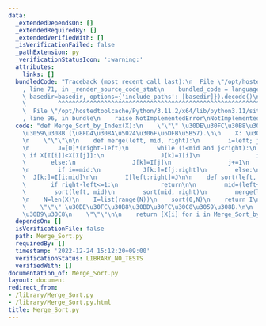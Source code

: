 ```yaml
---
data:
  _extendedDependsOn: []
  _extendedRequiredBy: []
  _extendedVerifiedWith: []
  _isVerificationFailed: false
  _pathExtension: py
  _verificationStatusIcon: ':warning:'
  attributes:
    links: []
  bundledCode: "Traceback (most recent call last):\n  File \"/opt/hostedtoolcache/Python/3.11.2/x64/lib/python3.11/site-packages/onlinejudge_verify/documentation/build.py\"\
    , line 71, in _render_source_code_stat\n    bundled_code = language.bundle(stat.path,\
    \ basedir=basedir, options={'include_paths': [basedir]}).decode()\n          \
    \         ^^^^^^^^^^^^^^^^^^^^^^^^^^^^^^^^^^^^^^^^^^^^^^^^^^^^^^^^^^^^^^^^^^^^^^^^^^^^^^^^^\n\
    \  File \"/opt/hostedtoolcache/Python/3.11.2/x64/lib/python3.11/site-packages/onlinejudge_verify/languages/python.py\"\
    , line 96, in bundle\n    raise NotImplementedError\nNotImplementedError\n"
  code: "def Merge_Sort_by_Index(X):\n    \"\"\" \u30DE\u30FC\u30B8\u30BD\u30FC\u30C8\
    \u3059\u308B (\u8FD4\u308A\u5024\u306F\u6DFB\u5B57).\n\n    X: \u30EA\u30B9\u30C8\
    \n    \"\"\"\n\n    def merge(left, mid, right):\n        i=left; j=mid; k=0\n\
    \n        J=[0]*(right-left)\n        while (i<mid and j<right):\n           \
    \ if X[I[i]]<X[I[j]]:\n                J[k]=I[i]\n                i+=1\n     \
    \       else:\n                J[k]=I[j]\n                j+=1\n            k+=1\n\
    \n        if i==mid:\n            J[k:]=I[j:right]\n        else:\n          \
    \  J[k:]=I[i:mid]\n\n        I[left:right]=J\n\n    def sort(left, right):\n \
    \       if right-left<=1:\n            return\n\n        mid=(left+right)//2\n\
    \        sort(left, mid)\n        sort(mid, right)\n        merge(left, mid, right)\n\
    \n    N=len(X)\n    I=list(range(N))\n    sort(0,N)\n    return I\n\ndef Merge_Sort(X):\n\
    \    \"\"\" \u30DE\u30FC\u30B8\u30BD\u30FC\u30C8\u3059\u308B.\n\n    X: \u30EA\
    \u30B9\u30C8\n    \"\"\"\n\n    return [X[i] for i in Merge_Sort_by_Index(X)]\n"
  dependsOn: []
  isVerificationFile: false
  path: Merge_Sort.py
  requiredBy: []
  timestamp: '2022-12-24 15:12:20+09:00'
  verificationStatus: LIBRARY_NO_TESTS
  verifiedWith: []
documentation_of: Merge_Sort.py
layout: document
redirect_from:
- /library/Merge_Sort.py
- /library/Merge_Sort.py.html
title: Merge_Sort.py
---
```

